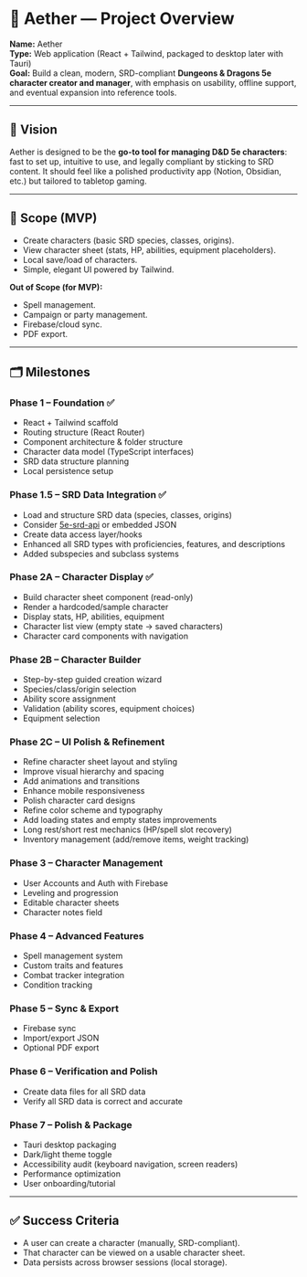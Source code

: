 # 🌌 Aether — Project Overview

**Name:** Aether  
**Type:** Web application (React + Tailwind, packaged to desktop later with Tauri)  
**Goal:** Build a clean, modern, SRD-compliant **Dungeons & Dragons 5e character creator and manager**, with emphasis on usability, offline support, and eventual expansion into reference tools.  

---

## 🎯 Vision
Aether is designed to be the **go-to tool for managing D&D 5e characters**: fast to set up, intuitive to use, and legally compliant by sticking to SRD content. It should feel like a polished productivity app (Notion, Obsidian, etc.) but tailored to tabletop gaming.  

---

## 📐 Scope (MVP)
- Create characters (basic SRD species, classes, origins).  
- View character sheet (stats, HP, abilities, equipment placeholders).  
- Local save/load of characters.  
- Simple, elegant UI powered by Tailwind.  

**Out of Scope (for MVP):**
- Spell management.  
- Campaign or party management.  
- Firebase/cloud sync.  
- PDF export.  

---

## 🗂 Milestones

### **Phase 1 – Foundation** ✅
   - React + Tailwind scaffold
   - Routing structure (React Router)
   - Component architecture & folder structure
   - Character data model (TypeScript interfaces)
   - SRD data structure planning
   - Local persistence setup

### **Phase 1.5 – SRD Data Integration** ✅
   - Load and structure SRD data (species, classes, origins)
   - Consider [5e-srd-api](https://www.dnd5eapi.co/) or embedded JSON
   - Create data access layer/hooks
   - Enhanced all SRD types with proficiencies, features, and descriptions
   - Added subspecies and subclass systems

### **Phase 2A – Character Display** ✅
   - Build character sheet component (read-only)
   - Render a hardcoded/sample character
   - Display stats, HP, abilities, equipment
   - Character list view (empty state → saved characters)
   - Character card components with navigation

### **Phase 2B – Character Builder**
   - Step-by-step guided creation wizard
   - Species/class/origin selection
   - Ability score assignment
   - Validation (ability scores, equipment choices)
   - Equipment selection

### **Phase 2C – UI Polish & Refinement**
   - Refine character sheet layout and styling
   - Improve visual hierarchy and spacing
   - Add animations and transitions
   - Enhance mobile responsiveness
   - Polish character card designs
   - Refine color scheme and typography
   - Add loading states and empty states improvements
   - Long rest/short rest mechanics (HP/spell slot recovery)
   - Inventory management (add/remove items, weight tracking)

### **Phase 3 – Character Management**
   - User Accounts and Auth with Firebase
   - Leveling and progression
   - Editable character sheets
   - Character notes field

### **Phase 4 – Advanced Features**
   - Spell management system
   - Custom traits and features
   - Combat tracker integration
   - Condition tracking

### **Phase 5 – Sync & Export**
   - Firebase sync
   - Import/export JSON
   - Optional PDF export

### **Phase 6 – Verification and Polish**
   - Create data files for all SRD data
   - Verify all SRD data is correct and accurate

### **Phase 7 – Polish & Package**
   - Tauri desktop packaging
   - Dark/light theme toggle
   - Accessibility audit (keyboard navigation, screen readers)
   - Performance optimization
   - User onboarding/tutorial  

---

## ✅ Success Criteria
- A user can create a character (manually, SRD-compliant).  
- That character can be viewed on a usable character sheet.  
- Data persists across browser sessions (local storage).  

